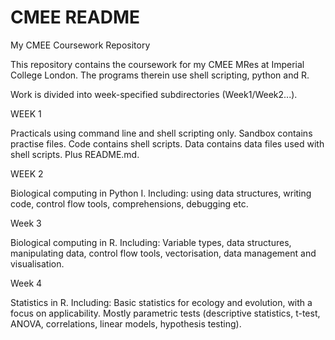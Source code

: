 # CMEE README

My CMEE Coursework Repository

This repository contains the coursework for my CMEE MRes at Imperial College London. The programs therein use shell scripting, python and R. 

Work is divided into week-specified subdirectories (Week1/Week2...).

WEEK 1

Practicals using command line and shell scripting only. Sandbox contains practise files. Code contains shell scripts. Data contains data files used with shell scripts. Plus README.md. 

WEEK 2

Biological computing in Python I. Including: using data structures, writing code, control flow tools, comprehensions, debugging etc.

Week 3

Biological computing in R. Including: Variable types, data structures, manipulating data, control flow tools, vectorisation, data management and visualisation.

Week 4

Statistics in R. Including: Basic statistics for ecology and evolution, with a focus on applicability. Mostly parametric tests (descriptive statistics, t-test, ANOVA, correlations, linear models, hypothesis testing).


